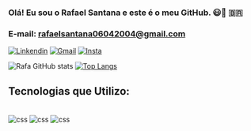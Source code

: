 ### Olá! Eu sou o Rafael Santana e este é o meu GitHub. 😃👋 🇧🇷

### E-mail: rafaelsantana06042004@gmail.com

[![Linkendin](https://img.shields.io/badge/LinkedIn-0077B5?style=for-the-badge&logo=linkedin&logoColor=white)](https://www.linkedin.com/in/rafael-santana-5755802bb/)
[![Gmail](https://img.shields.io/badge/Gmail-D14836?style=for-the-badge&logo=gmail&logoColor=white)](https://mail.google.com/mail/u/0/?tab=rm&ogbl#inbox?compose=new)
[![Insta](https://img.shields.io/badge/Instagram-E4405F?style=for-the-badge&logo=instagram&logoColor=white)](https://www.instagram.com/__rssantana/)

![Rafa GitHub stats](https://github-readme-stats.vercel.app/api?username=rssantan4&show_icons=true&theme=dark)
[![Top Langs](https://github-readme-stats.vercel.app/api/top-langs/?username=rssantan4)](https://github.com/anuraghazra/github-readme-stats)

## Tecnologias que Utilizo:

<div style="display: inline_block"><br/>
<img align="center" alt="css" src=https://img.shields.io/badge/Visual_Studio_Code-0078D4?style=for-the-badge&logo=visual%20studio%20code&logoColor=white />
<img align="center" alt="css" src=https://img.shields.io/badge/C-00599C?style=for-the-badge&logo=c&logoColor=white />
<img align="center" alt="css" src=https://img.shields.io/badge/Microsoft_Excel-217346?style=for-the-badge&logo=microsoft-excel&logoColor=white />
